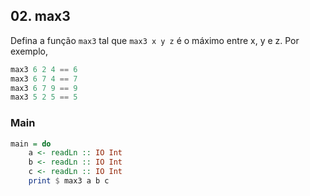## 02. max3


Defina a função `max3` tal que `max3 x y z` é o máximo entre x, y e z. Por exemplo,

```hs
max3 6 2 4 == 6
max3 6 7 4 == 7
max3 6 7 9 == 9
max3 5 2 5 == 5
```


<!--MAIN_BEGIN-->
### Main
```hs
main = do
    a <- readLn :: IO Int
    b <- readLn :: IO Int
    c <- readLn :: IO Int
    print $ max3 a b c

```
<!--MAIN_END-->
